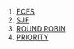 1. [FCFS](code/fcfs.c)
2. [SJF](code/sjf.c)
3. [ROUND ROBIN](code/roundrobin.c)
4. [PRIORITY](code/prority.c)

